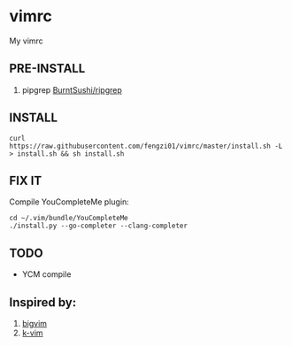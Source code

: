 # vimrc
My vimrc

## PRE-INSTALL
1. pipgrep [BurntSushi/ripgrep](https://github.com/BurntSushi/ripgrep/tree/master)

## INSTALL
```
curl https://raw.githubusercontent.com/fengzi01/vimrc/master/install.sh -L > install.sh && sh install.sh
```
## FIX IT

Compile YouCompleteMe plugin:
```
cd ~/.vim/bundle/YouCompleteMe
./install.py --go-completer --clang-completer
```

## TODO 

 - YCM compile


## Inspired by:

 1. [bigvim](https://github.com/ruanyl/bigvim)
 2. [k-vim](https://github.com/wklken/k-vim)


